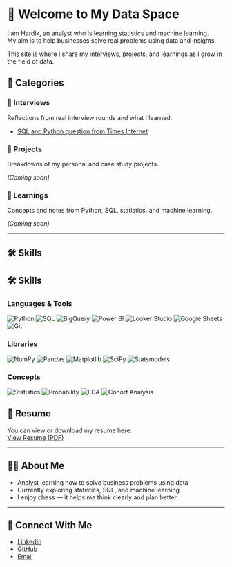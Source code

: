 # 👋 Welcome to My Data Space

I am Hardik, an analyst who is learning statistics and machine learning.  
My aim is to help businesses solve real problems using data and insights.

This site is where I share my interviews, projects, and learnings as I grow in the field of data.


## 📂 Categories

### 💬 Interviews
Reflections from real interview rounds and what I learned.

- [SQL and Python question from Times Internet](InterviewExperience/11-07-2025-TimesInternet.md)


### 📁 Projects
Breakdowns of my personal and case study projects.

_(Coming soon)_

### 📘 Learnings
Concepts and notes from Python, SQL, statistics, and machine learning.

_(Coming soon)_

---

## 🛠 Skills

## 🛠 Skills

### Languages & Tools

![Python](https://img.shields.io/badge/Python-3670A0?style=for-the-badge&logo=python&logoColor=white)
![SQL](https://img.shields.io/badge/SQL-025E8C?style=for-the-badge&logo=sqlite&logoColor=white)
![BigQuery](https://img.shields.io/badge/BigQuery-4285F4?style=for-the-badge&logo=googlecloud&logoColor=white)
![Power BI](https://img.shields.io/badge/PowerBI-F2C811?style=for-the-badge&logo=powerbi&logoColor=black)
![Looker Studio](https://img.shields.io/badge/Looker_Studio-4285F4?style=for-the-badge&logo=googleanalytics&logoColor=white)
![Google Sheets](https://img.shields.io/badge/Google_Sheets-34A853?style=for-the-badge&logo=googlesheets&logoColor=white)
![Git](https://img.shields.io/badge/Git-F05032?style=for-the-badge&logo=git&logoColor=white)

### Libraries

![NumPy](https://img.shields.io/badge/NumPy-013243?style=for-the-badge&logo=numpy&logoColor=white)
![Pandas](https://img.shields.io/badge/Pandas-150458?style=for-the-badge&logo=pandas&logoColor=white)
![Matplotlib](https://img.shields.io/badge/Matplotlib-20639B?style=for-the-badge&logo=plotly&logoColor=white)
![SciPy](https://img.shields.io/badge/SciPy-8CAAE6?style=for-the-badge&logo=scipy&logoColor=white)
![Statsmodels](https://img.shields.io/badge/Statsmodels-558ED5?style=for-the-badge&logo=python&logoColor=white)

### Concepts

![Statistics](https://img.shields.io/badge/Statistics-1E90FF?style=for-the-badge&logo=abstract&logoColor=white)
![Probability](https://img.shields.io/badge/Probability-FFA500?style=for-the-badge&logo=abstract&logoColor=white)
![EDA](https://img.shields.io/badge/EDA-FF69B4?style=for-the-badge&logo=explorer&logoColor=white)
![Cohort Analysis](https://img.shields.io/badge/Cohort_Analysis-FF6347?style=for-the-badge&logo=analytics&logoColor=white)



## 📄 Resume

You can view or download my resume here:  
[View Resume (PDF)](resume/Hardik_Resume.pdf)

---

## 👨‍💻 About Me

- Analyst learning how to solve business problems using data  
- Currently exploring statistics, SQL, and machine learning  
- I enjoy chess — it helps me think clearly and plan better

---

## 🔗 Connect With Me

- [LinkedIn](https://www.linkedin.com/in/hardikdhamija/)  
- [GitHub](https://github.com/hardikdhamija)  
- [Email](mailto:hardikdhamija9697@gmail.com)

